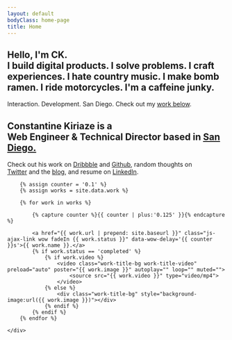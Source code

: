 ```yaml
---
layout: default
bodyClass: home-page
title: Home
---
```


<section class="hero full-height">
	<div class="container hero-blurb cd-intro random">
		<!-- 1st variation -->
 		<h1 class="cd-headline slide wow fadeIn" data-wow-delay=".6s">
			<span class="hello">Hello</span>, I'm CK.
			<br>
			<span class="cd-words-wrapper">
				<!-- <b class="is-visible">I make websites.</b>
				<b>I build solutions.</b> -->
				<b class="is-visible">I build digital products.</b>
				<b>I solve problems.</b>
				<b>I craft experiences.</b>
				<b>I hate country music.</b>
				<b>I make bomb ramen.</b>
				<b>I ride motorcycles.</b>
				<b>I'm a caffeine junky.</b>
			</span>
		</h1>
		<p class="lead wow fadeIn"><span>Interaction.</span> <span>Development.</span> <span>San Diego.</span> <span> Check out my <a href="javascript:;" data-scroll-to="work">work below</a>.</span></p>
	</div>
	<div class="container hero-blurb cd-intro random">
		<!-- 2nd variation -->
		<h1 class="wow fadeIn" data-wow-delay=".7s">
			Constantine Kiriaze is a <br>Web Engineer &amp; Technical Director based in <a href="javascript:;" class="highlight-text giflinks" data-src="http://media.giphy.com/media/YFCzJPNoDnMEo/giphy.gif">San Diego.</a>
		</h1>
		<p class="lead wow fadeIn" data-wow-delay="1.1s">
			Check out his work on <a href="http://dribbble.com/kiriaze">Dribbble</a> and <a href="http://github.com/kiriaze">Github</a>, random thoughts on <br><a href="http://twitter.com/kiriaze">Twitter</a> and the <a href="/blog">blog</a>, and resume on <a href="https://www.linkedin.com/in/constantinekiriaze">LinkedIn</a>.
		</p>
	</div>
</section>

<section class="work-title-list" data-midnight="dark-bg" data-scroll-target="work">
	<div class="container">

		{% assign counter = '0.1' %}
		{% assign works = site.data.work %}

		{% for work in works %}

			{% capture counter %}{{ counter | plus:'0.125' }}{% endcapture %}

			<a href="{{ work.url | prepend: site.baseurl }}" class="js-ajax-link wow fadeIn {{ work.status }}" data-wow-delay='{{ counter }}s'>{{ work.name }}.</a>
			{% if work.status == 'completed' %}
				{% if work.video %}
					<video class="work-title-bg work-title-video" preload="auto" poster="{{ work.image }}" autoplay="" loop="" muted="">
						<source src="{{ work.video }}" type="video/mp4">
					</video>
				{% else %}
					<div class="work-title-bg" style="background-image:url({{ work.image }})"></div>
				{% endif %}
			{% endif %}
		{% endfor %}

	</div>
</section>
